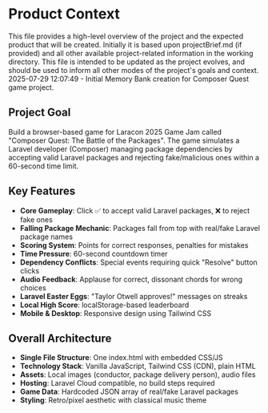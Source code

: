 # Product Context

This file provides a high-level overview of the project and the expected product that will be created. Initially it is based upon projectBrief.md (if provided) and all other available project-related information in the working directory. This file is intended to be updated as the project evolves, and should be used to inform all other modes of the project's goals and context.
2025-07-29 12:07:49 - Initial Memory Bank creation for Composer Quest game project.

## Project Goal

Build a browser-based game for Laracon 2025 Game Jam called "Composer Quest: The Battle of the Packages". The game simulates a Laravel developer (Composer) managing package dependencies by accepting valid Laravel packages and rejecting fake/malicious ones within a 60-second time limit.

## Key Features

- **Core Gameplay**: Click ✅ to accept valid Laravel packages, ❌ to reject fake ones
- **Falling Package Mechanic**: Packages fall from top with real/fake Laravel package names
- **Scoring System**: Points for correct responses, penalties for mistakes
- **Time Pressure**: 60-second countdown timer
- **Dependency Conflicts**: Special events requiring quick "Resolve" button clicks
- **Audio Feedback**: Applause for correct, dissonant chords for wrong choices
- **Laravel Easter Eggs**: "Taylor Otwell approves!" messages on streaks
- **Local High Score**: localStorage-based leaderboard
- **Mobile & Desktop**: Responsive design using Tailwind CSS

## Overall Architecture

- **Single File Structure**: One index.html with embedded CSS/JS
- **Technology Stack**: Vanilla JavaScript, Tailwind CSS (CDN), plain HTML
- **Assets**: Local images (conductor, package delivery person), audio files
- **Hosting**: Laravel Cloud compatible, no build steps required
- **Game Data**: Hardcoded JSON array of real/fake Laravel packages
- **Styling**: Retro/pixel aesthetic with classical music theme
